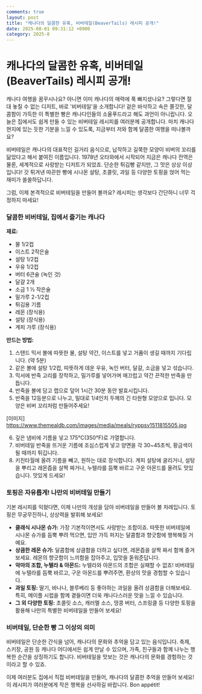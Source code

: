 ```yaml
---
comments: true
layout: post
title: "캐나다의 달콤한 유혹, 비버테일(BeaverTails) 레시피 공개!"
date: 2025-08-01 09:31:12 +0900
category: 2025-8
---
```


# 캐나다의 달콤한 유혹, 비버테일(BeaverTails) 레시피 공개!

캐나다 여행을 꿈꾸시나요? 아니면 이미 캐나다의 매력에 푹 빠지셨나요? 그렇다면 절대 놓칠 수 없는 디저트, 바로 '비버테일'을 소개합니다! 겉은 바삭하고 속은 쫄깃한, 달콤함이 가득한 이 특별한 빵은 캐나다인들의 소울푸드라고 해도 과언이 아니랍니다. 오늘은 집에서도 쉽게 만들 수 있는 비버테일 레시피를 여러분께 공개합니다. 마치 캐나다 현지에 있는 듯한 기분을 느낄 수 있도록, 지금부터 저와 함께 달콤한 여행을 떠나볼까요?

비버테일은 캐나다의 대표적인 길거리 음식으로, 납작하고 길쭉한 모양이 비버의 꼬리를 닮았다고 해서 붙여진 이름입니다. 1978년 오타와에서 시작되어 지금은 캐나다 전역은 물론, 세계적으로 사랑받는 디저트가 되었죠. 단순한 튀김빵 같지만, 그 맛은 상상 이상입니다! 갓 튀겨낸 따끈한 빵에 시나몬 설탕, 초콜릿, 과일 등 다양한 토핑을 얹어 먹는 재미가 쏠쏠하답니다.

그럼, 이제 본격적으로 비버테일을 만들어 볼까요? 레시피는 생각보다 간단하니 너무 걱정하지 마세요!

### 달콤한 비버테일, 집에서 즐기는 캐나다

**재료:**

*   물 1/2컵
*   이스트 2작은술
*   설탕 1/2컵
*   우유 1/2컵
*   버터 6큰술 (녹인 것)
*   달걀 2개
*   소금 1 ½ 작은술
*   밀가루 2-1/2컵
*   튀김용 기름
*   레몬 (장식용)
*   설탕 (장식용)
*   계피 가루 (장식용)

**만드는 방법:**

1.  스탠드 믹서 볼에 따뜻한 물, 설탕 약간, 이스트를 넣고 거품이 생길 때까지 기다립니다. (약 5분)
2.  같은 볼에 설탕 1/2컵, 따뜻하게 데운 우유, 녹인 버터, 달걀, 소금을 넣고 섞습니다.
3.  믹서에 반죽 고리를 장착하고, 밀가루를 넣어가며 매끄럽고 약간 끈적한 반죽을 만듭니다.
4.  반죽을 볼에 담고 랩으로 덮어 1시간 30분 동안 발효시킵니다.
5.  반죽을 12등분으로 나누고, 밀대로 1/4인치 두께의 긴 타원형 모양으로 밉니다. 모양은 비버 꼬리처럼 만들어주세요!

[이미지]
https://www.themealdb.com/images/media/meals/ryppsv1511815505.jpg

6.  깊은 냄비에 기름을 넣고 175°C(350°F)로 가열합니다.
7.  비버테일 반죽을 뜨거운 기름에 조심스럽게 넣고 양면을 각 30~45초씩, 황금색이 될 때까지 튀깁니다.
8.  키친타월에 올려 기름을 빼고, 원하는 대로 장식합니다. 계피 설탕에 굴리거나, 설탕을 뿌리고 레몬즙을 살짝 짜거나, 누텔라를 듬뿍 바르고 구운 아몬드를 올려도 맛있습니다. 맛있게 드세요!

### 토핑은 자유롭게! 나만의 비버테일 만들기

기본 레시피를 익혔다면, 이제 나만의 개성을 담아 비버테일을 만들어 볼 차례입니다. 토핑은 무궁무진하니, 상상력을 발휘해 보세요!

*   **클래식 시나몬 슈가:** 가장 기본적이면서도 사랑받는 조합이죠. 따뜻한 비버테일에 시나몬 슈가를 듬뿍 뿌려 먹으면, 입안 가득 퍼지는 달콤함과 향긋함에 행복해질 거예요.
*   **상큼한 레몬 슈가:** 달콤함에 상큼함을 더하고 싶다면, 레몬즙을 살짝 짜서 함께 즐겨보세요. 레몬의 향긋함이 느끼함을 잡아주고, 입맛을 돋워준답니다.
*   **악마의 조합, 누텔라 & 아몬드:** 누텔라와 아몬드의 조합은 실패할 수 없죠! 비버테일에 누텔라를 듬뿍 바르고, 구운 아몬드를 뿌려주면, 환상의 맛을 경험할 수 있습니다.
*   **과일 토핑:** 딸기, 바나나, 블루베리 등 좋아하는 과일을 올려 상큼함을 더해보세요. 특히, 메이플 시럽을 함께 곁들이면 더욱 캐나다스러운 맛을 느낄 수 있습니다.
*   **그 외 다양한 토핑:** 초콜릿 소스, 캐러멜 소스, 땅콩 버터, 스프링클 등 다양한 토핑을 활용해 나만의 특별한 비버테일을 만들어 보세요!

### 비버테일, 단순한 빵 그 이상의 의미

비버테일은 단순한 간식을 넘어, 캐나다의 문화와 추억을 담고 있는 음식입니다. 축제, 스키장, 공원 등 캐나다 어디에서든 쉽게 만날 수 있으며, 가족, 친구들과 함께 나누는 행복한 순간을 상징하기도 합니다. 비버테일을 맛보는 것은 캐나다의 문화를 경험하는 것이라고 할 수 있죠.

이제 여러분도 집에서 직접 비버테일을 만들어, 캐나다의 달콤한 추억을 만들어 보세요! 이 레시피가 여러분에게 작은 행복을 선사하길 바랍니다. Bon appétit!